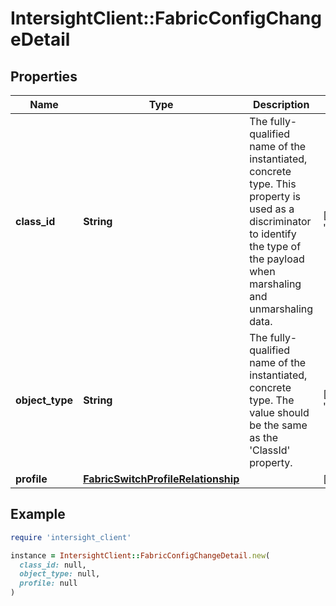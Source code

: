# IntersightClient::FabricConfigChangeDetail

## Properties

| Name | Type | Description | Notes |
| ---- | ---- | ----------- | ----- |
| **class_id** | **String** | The fully-qualified name of the instantiated, concrete type. This property is used as a discriminator to identify the type of the payload when marshaling and unmarshaling data. | [default to &#39;fabric.ConfigChangeDetail&#39;] |
| **object_type** | **String** | The fully-qualified name of the instantiated, concrete type. The value should be the same as the &#39;ClassId&#39; property. | [default to &#39;fabric.ConfigChangeDetail&#39;] |
| **profile** | [**FabricSwitchProfileRelationship**](FabricSwitchProfileRelationship.md) |  | [optional] |

## Example

```ruby
require 'intersight_client'

instance = IntersightClient::FabricConfigChangeDetail.new(
  class_id: null,
  object_type: null,
  profile: null
)
```

